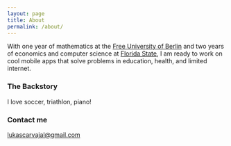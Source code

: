 ```yaml
---
layout: page
title: About
permalink: /about/
---
```


With one year of mathematics at the <a href="https://en.wikipedia.org/wiki/Free_University_Berlin" target="_blank">Free University of Berlin</a> and two years of economics and computer science at <a href="https://en.wikipedia.org/wiki/Florida_State_University" target="_blank">Florida State</a>, I am ready to work on cool mobile apps that solve problems in education, health, and limited internet.

### The Backstory

I love soccer, triathlon, piano!

### Contact me

[lukascarvajal@gmail.com](mailto:lukascarvajal@gmail.com)
